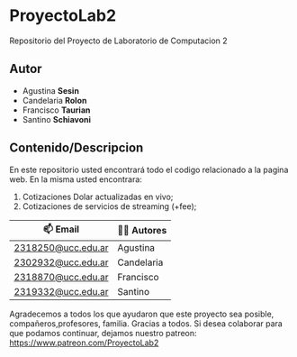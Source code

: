 # ProyectoLab2
Repositorio del Proyecto de Laboratorio de Computacion 2

## Autor
* Agustina **Sesin**
* Candelaria **Rolon**
* Francisco **Taurian**
* Santino **Schiavoni**

## Contenido/Descripcion
En este repositorio usted encontrará todo el codigo relacionado
a la pagina web.
En la misma usted encontrara:
1. Cotizaciones Dolar actualizadas en vivo;
2. Cotizaciones de servicios de streaming (+fee);


| 	:mailbox: Email | :man_technologist: Autores |
|-------|---------|
|2318250@ucc.edu.ar| Agustina |
|2302932@ucc.edu.ar| Candelaria |
|2318870@ucc.edu.ar| Francisco |
|2319332@ucc.edu.ar| Santino |



Agradecemos a todos los que ayudaron que este proyecto sea posible,
compañeros,profesores, familia.
Gracias a todos.
Si desea colaborar para que podamos continuar,
dejamos nuestro patreon: https://www.patreon.com/ProyectoLab2
